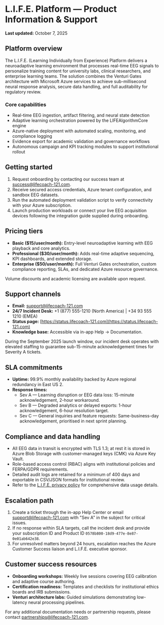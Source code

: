# L.I.F.E. Platform — Product Information & Support

**Last updated:** October 7, 2025

## Platform overview

The L.I.F.E. (Learning Individually from Experience) Platform delivers a neuroadaptive learning environment that processes real-time EEG signals to personalize training content for university labs, clinical researchers, and enterprise learning teams. The solution combines the Venturi Gates architecture with Microsoft Azure services to achieve sub-millisecond neural response analysis, secure data handling, and full auditability for regulatory review.

### Core capabilities

- Real-time EEG ingestion, artifact filtering, and neural state detection
- Adaptive learning orchestration powered by the LIFEAlgorithmCore engine
- Azure-native deployment with automated scaling, monitoring, and compliance logging
- Evidence export for academic validation and governance workflows
- Autonomous campaign and KPI tracking modules to support institutional rollout

## Getting started

1. Request onboarding by contacting our success team at [success@lifecoach-121.com](mailto:success@lifecoach-121.com).
2. Receive secured access credentials, Azure tenant configuration, and sandbox EEG datasets.
3. Run the automated deployment validation script to verify connectivity with your Azure subscription.
4. Launch production workloads or connect your live EEG acquisition devices following the integration guide supplied during onboarding.

## Pricing tiers

- **Basic ($15/user/month):** Entry-level neuroadaptive learning with EEG playback and core analytics.
- **Professional ($30/user/month):** Adds real-time adaptive sequencing, KPI dashboards, and extended storage.
- **Enterprise ($50/user/month):** Full Venturi Gates orchestration, custom compliance reporting, SLAs, and dedicated Azure resource governance.

Volume discounts and academic licensing are available upon request.

## Support channels

- **Email:** [support@lifecoach-121.com](mailto:support@lifecoach-121.com)
- **24/7 Incident Desk:** +1 (877) 555-1210 (North America) | +34 93 555 1210 (EMEA)
- **Status page:** [https://status.lifecoach-121.com](https://status.lifecoach-121.com)
- **Knowledge base:** Accessible via in-app Help → Documentation.

During the September 2025 launch window, our incident desk operates with elevated staffing to guarantee sub-15-minute acknowledgement times for Severity A tickets.

## SLA commitments

- **Uptime:** 99.9% monthly availability backed by Azure regional redundancy in East US 2.
- **Response times:**
  - Sev A — Learning disruption or EEG data loss: 15-minute acknowledgement, 2-hour workaround.
  - Sev B — Degraded analytics or delayed exports: 1-hour acknowledgement, 6-hour resolution target.
  - Sev C — General inquiries and feature requests: Same-business-day acknowledgement, prioritised in next sprint planning.

## Compliance and data handling

- All EEG data in transit is encrypted with TLS 1.3; at rest it is stored in Azure Blob Storage with customer-managed keys (CMK) via Azure Key Vault.
- Role-based access control (RBAC) aligns with institutional policies and FERPA/GDPR requirements.
- Detailed audit logs are retained for a minimum of 400 days and exportable in CSV/JSON formats for institutional review.
- Refer to the [L.I.F.E. privacy policy](https://raw.githubusercontent.com/SergiLIFE/SergiLIFE-life-azure-system/main/docs/privacy.md) for comprehensive data usage details.

## Escalation path

1. Create a ticket through the in-app Help Center or email [support@lifecoach-121.com](mailto:support@lifecoach-121.com) with "Sev A" in the subject for critical issues.
2. If no response within SLA targets, call the incident desk and provide your subscription ID and Product ID `0578b800-18d9-477e-8e87-0e01ab642e38`.
3. For unresolved matters beyond 24 hours, escalation reaches the Azure Customer Success liaison and L.I.F.E. executive sponsor.

## Customer success resources

- **Onboarding workshops:** Weekly live sessions covering EEG calibration and adaptive course authoring.
- **Certification readiness:** Templates and checklists for institutional ethics boards and IRB submissions.
- **Venturi architecture labs:** Guided simulations demonstrating low-latency neural processing pipelines.

For any additional documentation needs or partnership requests, please contact [partnerships@lifecoach-121.com](mailto:partnerships@lifecoach-121.com).
